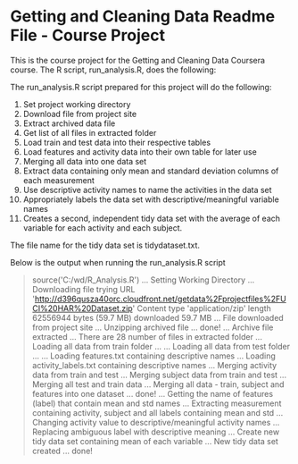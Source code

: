 # Getting and Cleaning Data Readme File - Course Project
This is the course project for the Getting and Cleaning Data Coursera course. The R script, run_analysis.R, does the following:

The run_analysis.R script prepared for this project will do the following:

1. Set project working directory
2. Download file from project site
3. Extract archived data file
4. Get list of all files in extracted folder
5. Load train and test data into their respective tables
6. Load features and activity data into their own table for later use
7. Merging all data into one data set
8. Extract data containing only mean and standard deviation columns of each measurement
9. Use descriptive activity names to name the activities in the data set
10. Appropriately labels the data set with descriptive/meaningful variable names
11. Creates a second, independent tidy data set with the average of each variable for each activity and each subject.

The file name for the tidy data set is tidydataset.txt.

Below is the output when running the run_analysis.R script
> source('C:/wd/R_Analysis.R')
... Setting Working Directory
... Downloading file
trying URL 'http://d396qusza40orc.cloudfront.net/getdata%2Fprojectfiles%2FUCI%20HAR%20Dataset.zip'
Content type 'application/zip' length 62556944 bytes (59.7 MB)
downloaded 59.7 MB
... File downloaded from project site
... Unzipping archived file ... done!
... Archive file extracted
... There are 28 number of files in extracted folder
... Loading all data from train folder ...
... Loading all data from test folder ...
... Loading features.txt containing descriptive names
... Loading activity_labels.txt containing descriptive names
... Merging activity data from train and test
... Merging subject data from train and test
... Merging all test and train data
... Merging all data - train, subject and features into one dataset ... done!
... Getting the name of features (label) that contain mean and std names
... Extracting measurement containing activity, subject and all labels containing mean and std
... Changing activity value to descriptive/meaningful activity names
... Replacing ambiguous label with descriptive meaning
... Create new tidy data set containing mean of each variable
... New tidy data set created ... done!